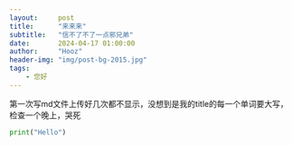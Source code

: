 ```yaml
---
layout:     post
title:      "来来来"
subtitle:   "信不了不了一点邪兄弟"
date:       2024-04-17 01:00:00
author:     "Hooz"
header-img: "img/post-bg-2015.jpg"
tags:
    - 您好
---
```


第一次写md文件上传好几次都不显示，没想到是我的title的每一个单词要大写，检查一个晚上，哭死

```python
print("Hello")
```